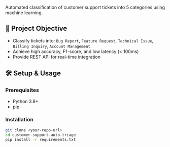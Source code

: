 Automated classification of customer support tickets into 5 categories using machine learning.

## 🎯 Project Objective
- Classify tickets into: `Bug Report`, `Feature Request`, `Technical Issue`, `Billing Inquiry`, `Account Management`
- Achieve high accuracy, F1-score, and low latency (< 100ms)
- Provide REST API for real-time integration

## 🛠️ Setup & Usage

### Prerequisites
- Python 3.8+
- pip

### Installation
```bash
git clone <your-repo-url>
cd customer-support-auto-triage
pip install -r requirements.txt